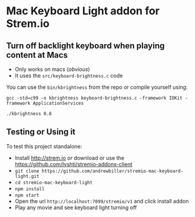 # Mac Keyboard Light addon for Strem.io
## Turn off backlight keyboard when playing content at Macs

* Only works on macs (*obvious*)
* It uses the `src/keyboard-brightness.c` code

You can use the `bin/kbrightness` from the repo or compile yourself using:

`gcc -std=c99 -o kbrightness keyboard-brightness.c -framework IOKit -framework ApplicationServices`

`./kbrightness 0.8`

## Testing or Using it

To test this project standalone:

* Install http://strem.io *or* download or use the https://github.com/Ivshti/stremio-addons-client
* `git clone https://github.com/andrewbiller/stremio-mac-keyboard-light.git`
* `cd stremio-mac-keyboard-light`
* `npm install`
* `npm start`
* Open the url `http://localhost:7099/stremio/v1` and click install addon
* Play any movie and see keyboard light turning off
